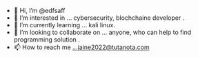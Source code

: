 - 👋 Hi, I’m @edfsaff
- 👀 I’m interested in ... cybersecurity,  blochchaine developer .
- 🌱 I’m currently learning ... kali linux.
- 💞️ I’m looking to collaborate on ... anyone, who can help to  find programming solution .  
- 📫 How to reach me ...jaine2022@tutanota.com

<!---
edfsaff/edfsaff is a ✨ special ✨ repository because its `README.md` (this file) appears on your GitHub profile.
You can click the Preview link to take a look at your changes.
--->
